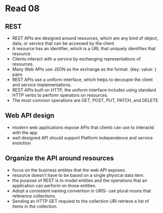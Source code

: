 # Read 08

## REST

- REST APIs are designed around resources, which are any kind of object, data, or service that can be accessed by the client
- A resource has an identifier, which is a URL that uniquely identifies that resource.
- Clients interact with a service by exchanging representations of resources.
- Many Web APIs use JSON as the exchange as the format. {key: value: } pairs
- REST APIs use a uniform interface, which helps to decouple the client and service implementations.
- REST APIs built on HTTP, the uniform interface includes using standard HTTP verbs to perfomr operators on resources.
- The most common operations are GET, POST, PUT, PATCH, and DELETE

## Web API design

- modern web applications expose APIs that clients can use to interactd with the app
- well designed API should support Platform independence and service evolution

## Organize the API around resources

- focus on the business entities that the web API exposes. 
- resource doesn't have to be based on a single physical data item. 
- the purpose of REST is to model entities and the operations that an application can perform on those entities.
- Adopt a consistent naming convention in URIS- use plural nouns that reference collections.
- Sending an HTTP GET requiest to the collection URI retrieve a list of items in the collection.
